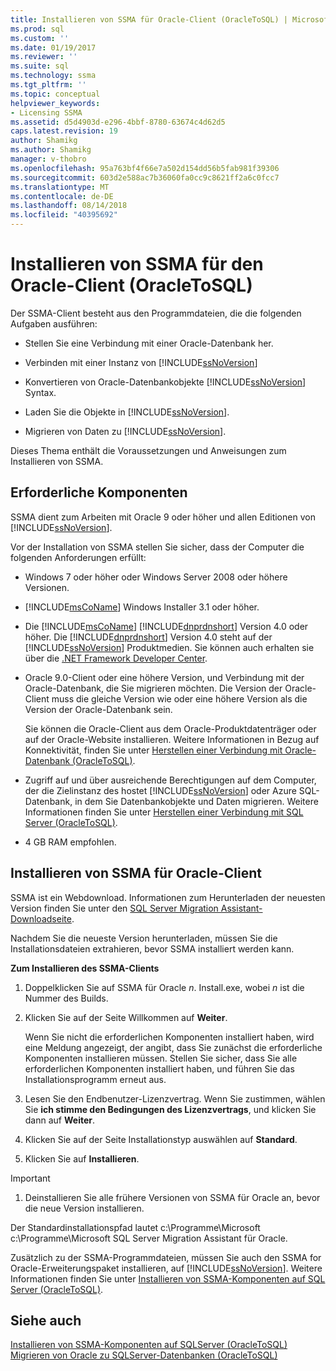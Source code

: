 ```yaml
---
title: Installieren von SSMA für Oracle-Client (OracleToSQL) | Microsoft-Dokumentation
ms.prod: sql
ms.custom: ''
ms.date: 01/19/2017
ms.reviewer: ''
ms.suite: sql
ms.technology: ssma
ms.tgt_pltfrm: ''
ms.topic: conceptual
helpviewer_keywords:
- Licensing SSMA
ms.assetid: d5d4903d-e296-4bbf-8780-63674c4d62d5
caps.latest.revision: 19
author: Shamikg
ms.author: Shamikg
manager: v-thobro
ms.openlocfilehash: 95a763bf4f66e7a502d154dd56b5fab981f39306
ms.sourcegitcommit: 603d2e588ac7b36060fa0cc9c8621ff2a6c0fcc7
ms.translationtype: MT
ms.contentlocale: de-DE
ms.lasthandoff: 08/14/2018
ms.locfileid: "40395692"
---
```

# <a name="installing-ssma-for-oracle-client-oracletosql"></a>Installieren von SSMA für den Oracle-Client (OracleToSQL)
Der SSMA-Client besteht aus den Programmdateien, die die folgenden Aufgaben ausführen:  
  
-   Stellen Sie eine Verbindung mit einer Oracle-Datenbank her.  
  
-   Verbinden mit einer Instanz von [!INCLUDE[ssNoVersion](../../includes/ssnoversion-md.md)]  
  
-   Konvertieren von Oracle-Datenbankobjekte [!INCLUDE[ssNoVersion](../../includes/ssnoversion-md.md)] Syntax.  
  
-   Laden Sie die Objekte in [!INCLUDE[ssNoVersion](../../includes/ssnoversion-md.md)].  
  
-   Migrieren von Daten zu [!INCLUDE[ssNoVersion](../../includes/ssnoversion-md.md)].  
  
Dieses Thema enthält die Voraussetzungen und Anweisungen zum Installieren von SSMA.  
  
## <a name="prerequisites"></a>Erforderliche Komponenten  
SSMA dient zum Arbeiten mit Oracle 9 oder höher und allen Editionen von [!INCLUDE[ssNoVersion](../../includes/ssnoversion-md.md)].  
  
Vor der Installation von SSMA stellen Sie sicher, dass der Computer die folgenden Anforderungen erfüllt:  
  
-   Windows 7 oder höher oder Windows Server 2008 oder höhere Versionen.  
  
-   [!INCLUDE[msCoName](../../includes/msconame_md.md)] Windows Installer 3.1 oder höher.  
  
-   Die [!INCLUDE[msCoName](../../includes/msconame_md.md)] [!INCLUDE[dnprdnshort](../../includes/dnprdnshort_md.md)] Version 4.0 oder höher. Die [!INCLUDE[dnprdnshort](../../includes/dnprdnshort_md.md)] Version 4.0 steht auf der [!INCLUDE[ssNoVersion](../../includes/ssnoversion-md.md)] Produktmedien. Sie können auch erhalten sie über die [.NET Framework Developer Center](http://go.microsoft.com/fwlink/?LinkId=48882).  
  
-   Oracle 9.0-Client oder eine höhere Version, und Verbindung mit der Oracle-Datenbank, die Sie migrieren möchten. Die Version der Oracle-Client muss die gleiche Version wie oder eine höhere Version als die Version der Oracle-Datenbank sein.  
  
    Sie können die Oracle-Client aus dem Oracle-Produktdatenträger oder auf der Oracle-Website installieren. Weitere Informationen in Bezug auf Konnektivität, finden Sie unter [Herstellen einer Verbindung mit Oracle-Datenbank &#40;OracleToSQL&#41;](../../ssma/oracle/connecting-to-oracle-database-oracletosql.md).  
  
-   Zugriff auf und über ausreichende Berechtigungen auf dem Computer, der die Zielinstanz des hostet [!INCLUDE[ssNoVersion](../../includes/ssnoversion-md.md)] oder Azure SQL-Datenbank, in dem Sie Datenbankobjekte und Daten migrieren. Weitere Informationen finden Sie unter [Herstellen einer Verbindung mit SQL Server &#40;OracleToSQL&#41;](../../ssma/oracle/connecting-to-sql-server-oracletosql.md).  
  
-   4 GB RAM empfohlen.  
  
## <a name="installing-the-ssma-for-oracle-client"></a>Installieren von SSMA für Oracle-Client  
SSMA ist ein Webdownload. Informationen zum Herunterladen der neuesten Version finden Sie unter den [SQL Server Migration Assistant-Downloadseite](http://aka.ms/ssmafororacle).  
  
Nachdem Sie die neueste Version herunterladen, müssen Sie die Installationsdateien extrahieren, bevor SSMA installiert werden kann.  
  
**Zum Installieren des SSMA-Clients**  
  
1.  Doppelklicken Sie auf SSMA für Oracle *n*. Install.exe, wobei *n* ist die Nummer des Builds.  
  
2.  Klicken Sie auf der Seite Willkommen auf **Weiter**.  
  
    Wenn Sie nicht die erforderlichen Komponenten installiert haben, wird eine Meldung angezeigt, der angibt, dass Sie zunächst die erforderliche Komponenten installieren müssen. Stellen Sie sicher, dass Sie alle erforderlichen Komponenten installiert haben, und führen Sie das Installationsprogramm erneut aus.  
  
3.  Lesen Sie den Endbenutzer-Lizenzvertrag. Wenn Sie zustimmen, wählen Sie **ich stimme den Bedingungen des Lizenzvertrags**, und klicken Sie dann auf **Weiter**.  
  
4.  Klicken Sie auf der Seite Installationstyp auswählen auf **Standard**.  
  
5.  Klicken Sie auf **Installieren**.  
  
> [!IMPORTANT]  
> 1.  Deinstallieren Sie alle frühere Versionen von SSMA für Oracle an, bevor die neue Version installieren.  
  
Der Standardinstallationspfad lautet c:\Programme\Microsoft c:\Programme\Microsoft SQL Server Migration Assistant für Oracle.  
  
Zusätzlich zu der SSMA-Programmdateien, müssen Sie auch den SSMA for Oracle-Erweiterungspaket installieren, auf [!INCLUDE[ssNoVersion](../../includes/ssnoversion-md.md)]. Weitere Informationen finden Sie unter [Installieren von SSMA-Komponenten auf SQL Server &#40;OracleToSQL&#41;](../../ssma/oracle/installing-ssma-components-on-sql-server-oracletosql.md).  
  
## <a name="see-also"></a>Siehe auch  
[Installieren von SSMA-Komponenten auf SQLServer &#40;OracleToSQL&#41;](../../ssma/oracle/installing-ssma-components-on-sql-server-oracletosql.md)  
[Migrieren von Oracle zu SQLServer-Datenbanken &#40;OracleToSQL&#41;](../../ssma/oracle/migrating-oracle-databases-to-sql-server-oracletosql.md)  
  
